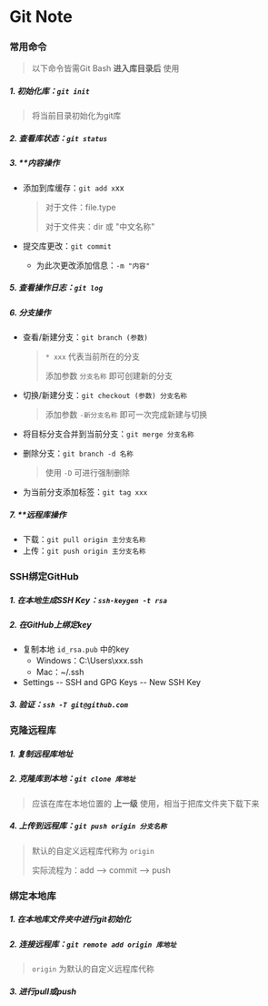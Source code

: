 # Git Note
### 常用命令

> 以下命令皆需Git Bash **进入库目录后** 使用

##### 1. 初始化库：`git init`

> 将当前目录初始化为git库

##### 2. 查看库状态：`git status`

##### 3. **内容操作

- 添加到库缓存：`git add x`xx

  > 对于文件：file.type
  >
  > 对于文件夹：dir 或 "中文名称"

- 提交库更改：`git commit`
  - 为此次更改添加信息：`-m "内容"`

##### 5. 查看操作日志：`git log`

##### 6. 分支操作

- 查看/新建分支：`git branch (参数)` 

  > `* xxx` 代表当前所在的分支
  >
  > 添加参数 `分支名称` 即可创建新的分支

- 切换/新建分支：`git checkout (参数) 分支名称`

  > 添加参数 `-新分支名称` 即可一次完成新建与切换

- 将目标分支合并到当前分支：`git merge 分支名称`

- 删除分支：`git branch -d 名称`

  > 使用 `-D` 可进行强制删除

- 为当前分支添加标签：`git tag xxx`

##### 7. **远程库操作

- 下载：`git pull origin 主分支名称`
- 上传：`git push origin 主分支名称`



### SSH绑定GitHub

##### 1. 在本地生成SSH Key：`ssh-keygen -t rsa`

##### 2. 在GitHub上绑定key

- 复制本地 `id_rsa.pub` 中的key
  - Windows：C:\Users\xxx\.ssh
  - Mac：~/.ssh
- Settings -- SSH and GPG Keys -- New SSH Key

##### 3. 验证：`ssh -T git@github.com`



### 克隆远程库

##### 1. 复制远程库地址

##### 2. 克隆库到本地：`git clone 库地址`

> 应该在库在本地位置的 **上一级** 使用，相当于把库文件夹下载下来

##### 4. 上传到远程库：`git push origin 分支名称`

> 默认的自定义远程库代称为 `origin`
>
> 实际流程为：add --> commit --> push



### 绑定本地库

##### 1. 在本地库文件夹中进行git初始化

##### 2. 连接远程库：`git remote add origin 库地址`

> `origin` 为默认的自定义远程库代称

##### 3. 进行pull或push







